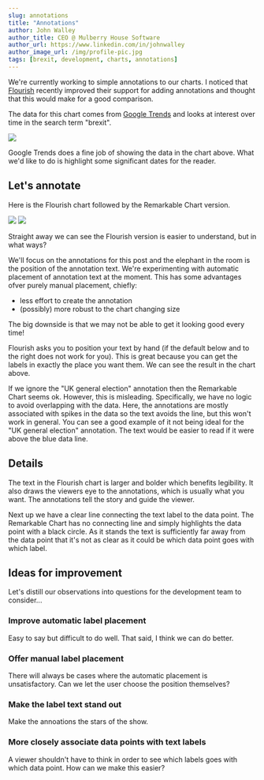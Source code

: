 ```yaml
---
slug: annotations
title: "Annotations"
author: John Walley
author_title: CEO @ Mulberry House Software
author_url: https://www.linkedin.com/in/johnwalley
author_image_url: /img/profile-pic.jpg
tags: [brexit, development, charts, annotations]
---
```


We're currently working to simple annotations to our charts. I noticed that [Flourish](https://flourish.studio/) recently improved their support for adding annotations and thought that this would make for a good comparison.

The data for this chart comes from [Google Trends](https://trends.google.com/trends/explore/TIMESERIES/1609432800?hl=en-US&tz=0&date=today+5-y&geo=GB&q=brexit&sni=3) and looks at interest over time in the search term "brexit".

![](/img/blog/google-annotations.png)

Google Trends does a fine job of showing the data in the chart above. What we'd like to do is highlight some significant dates for the reader.

## Let's annotate

Here is the Flourish chart followed by the Remarkable Chart version.

![](/img/blog/flourish-annotations.png)
![](/img/blog/remarkable-chart-annotations.png)

Straight away we can see the Flourish version is easier to understand, but in what ways?

<!-- truncate-->

We'll focus on the annotations for this post and the elephant in the room is the position of the annotation text. We're experimenting with automatic placement of annotation text at the moment. This has some advantages ofver purely manual placement, chiefly:

- less effort to create the annotation
- (possibly) more robust to the chart changing size

The big downside is that we may not be able to get it looking good every time!

Flourish asks you to position your text by hand (if the default below and to the right does not work for you). This is great because you can get the labels in exactly the place you want them. We can see the result in the chart above.

If we ignore the "UK general election" annotation then the Remarkable Chart seems ok. However, this is misleading. Specifically, we have no logic to avoid overlapping with the data. Here, the annotations are mostly associated with spikes in the data so the text avoids the line, but this won't work in general. You can see a good example of it not being ideal for the "UK general election" annotation. The text would be easier to read if it were above the blue data line.

## Details

The text in the Flourish chart is larger and bolder which benefits legibility. It also draws the viewers eye to the annotations, which is usually what you want. The annotations tell the story and guide the viewer.

Next up we have a clear line connecting the text label to the data point. The Remarkable Chart has no connecting line and simply highlights the data point with a black circle. As it stands the text is sufficiently far away from the data point that it's not as clear as it could be which data point goes with which label.

## Ideas for improvement

Let's distill our observations into questions for the development team to consider...

### Improve automatic label placement

Easy to say but difficult to do well. That said, I think we can do better.

### Offer manual label placement

There will always be cases where the automatic placement is unsatisfactory. Can we let the user choose the position themselves?

### Make the label text stand out

Make the annoations the stars of the show.

### More closely associate data points with text labels

A viewer shouldn't have to think in order to see which labels goes with which data point. How can we make this easier?
